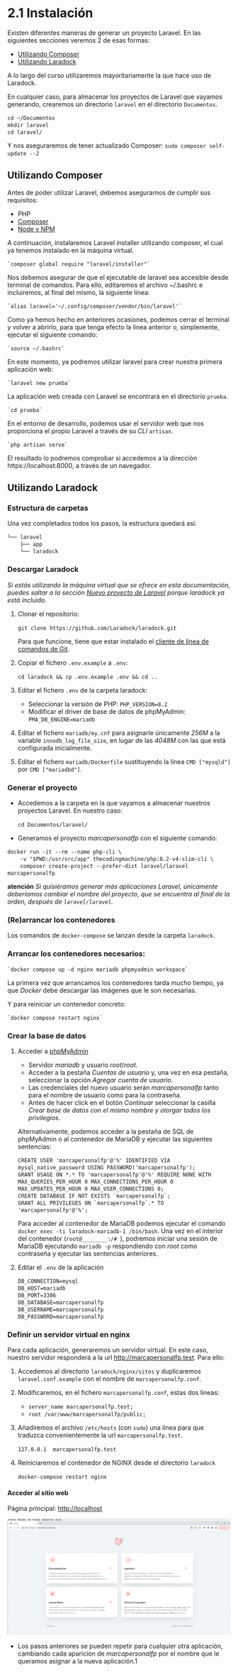 # 2.1 Instalación

Existen diferentes maneras de generar un proyecto Laravel. En las siguientes secciones veremos 2 de esas formas:
- [Utilizando Composer](#utilizando-composer)
- [Utilizando Laradock](#utilizando-laradock)

A lo largo del curso utilizaremos mayoritariamente la que hace uso de Laradock.

En cualquier caso, para almacenar los proyectos de Laravel que vayamos generando, crearemos un directorio `laravel` en el directorio `Documentos`.

```
cd ~/Documentos
mkdir laravel
cd laravel/
```

Y nos aseguraremos de tener actualizado Composer:
    `sudo composer self-update --2`

## Utilizando Composer

Antes de poder utilizar Laravel, debemos asegurarnos de cumplir sus requisitos:

- PHP
- [Composer](https://getcomposer.org/)
- [Node y NPM](https://nodejs.org/)

A continuación, instalaremos Laravel installer utilizando composer, el cual ya tenemos instalado en la máquina virtual.

    `composer global require "laravel/installer"`

Nos debemos asegurar de que el ejecutable de laravel sea accesible desde terminal de comandos. Para ello, editaremos el archivo ~/.bashrc e incluiremos, al final del mismo, la siguiente línea:

    `alias laravel='~/.config/composer/vendor/bin/laravel'`

Como ya hemos hecho en anteriores ocasiones, podemos cerrar el terminal y volver a abrirlo, para que tenga efecto la línea anterior o, simplemente, ejecutar el siguiente comando:

    `source ~/.bashrc` 

En este momento, ya podremos utilizar laravel para crear nuestra primera aplicación web:

    `laravel new prueba`

La aplicación web creada con Laravel se encontrará en el directorio `prueba`.

    `cd prueba`

En el entorno de desarrollo, podemos usar el servidor web que nos proporciona el propio Laravel a través de su _CLI_ `artisan`.

    `php artisan serve`

El resultado lo podremos comprobar si accedemos a la dirección https://localhost:8000, a través de un navegador.

## Utilizando Laradock

### Estructura de carpetas

Una vez completados todos los pasos, la estructura quedará así:

```.
└── laravel
    ├── app
    └── laradock
```


### Descargar Laradock
_Si estás utilizando la máquina virtual que se ofrece en esta documentación, puedes saltar a la sección [Nuevo proyecto de Laravel](#nuevo-proyecto-de-laravel) porque laradock ya está incluido._

1. Clonar el repositorio:

    `git clone https://github.com/Laradock/laradock.git`

    Para que funcione, tiene que estar instalado el [cliente de línea de comandos de Git](https://git-scm.com/downloads).

2. Copiar el fichero `.env.example` a `.env`:

    `cd laradock && cp .env.example .env && cd ..`

3. Editar el fichero `.env` de la carpeta laradock:

    - Seleccionar la versión de PHP: `PHP_VERSION=8.2`
    - Modificar el driver de base de datos de phpMyAdmin: `PMA_DB_ENGINE=mariadb`

4. Editar el fichero `mariadb/my.cnf` para asignarle únicamente _256M_ a la variable `innodb_log_file_size`, en lugar de las _4048M_ con las que está configurada inicialmente.

5. Editar el fichero `mariadb/Dockerfile` sustituyendo la línea `CMD ["mysqld"]` por `CMD ["mariadbd"]`.

### Generar el proyecto

- Accedemos a la carpeta en la que vayamos a almacenar nuestros proyectos Laravel. En nuestro caso:

    `cd Documentos/laravel/`

- Generamos el proyecto _marcapersonalfp_ con el siguiente comando:

```
docker run -it --rm --name php-cli \
    -v "$PWD:/usr/src/app" thecodingmachine/php:8.2-v4-slim-cli \
    composer create-project --prefer-dist laravel/laravel marcapersonalfp
```

**atención** _Si quisiéramos generar más aplicaciones Laravel, únicamente deberíamos cambiar el nombre del proyecto, que se encuentra al final de la orden, después de `laravel/laravel`._

### (Re)arrancar los contenedores

Los comandos de `docker-compose` se lanzan desde la carpeta `laradock`.

### Arrancar los contenedores necesarios:

    `docker compose up -d nginx mariadb phpmyadmin workspace`

La primera vez que arrancamos los contenedores tarda mucho tiempo, ya que _Docker_ debe descargar las imágenes que le son necesarias.

Y para reiniciar un contenedor concreto:

    `docker compose restart nginx`

### Crear la base de datos

1. Acceder a [phpMyAdmin](http://localhost:8081/)

    - Servidor _mariadb_ y usuario _root_/_root_.
    - Acceder a la pestaña _Cuentas de usuario_ y, una vez en esa pestaña, seleccionar la opción _Agregar cuenta de usuario_.
    - Las credenciales del nuevo usuario serán _marcapersonalfp_ tanto para el nombre de usuario como para la contraseña.
    - Antes de hacer click en el botón _Continuar_ seleccionar la casilla _Crear base de datos con el mismo nombre y otorgar todos los privilegios_.

    Alternativamente, podemos acceder a la pestaña de SQL de phpMyAdmin o al contenedor de MariaDB y ejecutar las siguientes sentencias:

    ```
    CREATE USER 'marcapersonalfp'@'%' IDENTIFIED VIA mysql_native_password USING PASSWORD('marcapersonalfp');
    GRANT USAGE ON *.* TO 'marcapersonalfp'@'%' REQUIRE NONE WITH MAX_QUERIES_PER_HOUR 0 MAX_CONNECTIONS_PER_HOUR 0 MAX_UPDATES_PER_HOUR 0 MAX_USER_CONNECTIONS 0;
    CREATE DATABASE IF NOT EXISTS `marcapersonalfp`;
    GRANT ALL PRIVILEGES ON `marcapersonalfp`.* TO 'marcapersonalfp'@'%';
    ```

    Para acceder al contenedor de MariaDB podemos ejecutar el comando `docker exec -ti laradock-mariadb-1 /bin/bash`. Una vez en el interior del contenedor (`root@________:/# `), podremos iniciar una sesión de MariaDB ejecutando `mariadb -p` respondiendo con _root_ como contraseña y ejecutar las sentencias anteriores.

3. Editar el `.env` de la aplicación

    ```
    DB_CONNECTION=mysql
    DB_HOST=mariadb
    DB_PORT=3306
    DB_DATABASE=marcapersonalfp
    DB_USERNAME=marcapersonalfp
    DB_PASSWORD=marcapersonalfp
    ```

### Definir un servidor virtual en nginx

Para cada aplicación, generaremos un servidor virtual. En este caso, nuestro servidor responderá a la url http://marcapersonalfp.test. Para ello:

1. Accedemos al directorio `laradock/nginx/sites` y duplicaremos `laravel.conf.example` con el nombre de `marcapersonalfp.conf`.

2. Modificaremos, en el fichero `marcapersonalfp.conf`, estas dos líneas:

    - `server_name marcapersonalfp.test;`
    - `root /var/www/marcapersonalfp/public;`

3. Añadiremos el archivo `/etc/hosts` (con `sudo`) una línea para que traduzca convenientemente la url `marcapersonalfp.test`.

    `127.0.0.1  marcapersonalfp.test`

4. Reiniciaremos el contenedor de NGINX desde el directorio `laradock`

    `docker-compose restart nginx`

#### Acceder al sitio web

Página principal: [http://localhost](http://localhost)

![Captura de pantalla MarcaPersonalFP recién instalado](./images/marcaPersonalFP_LaravelInstalacion.png)

* Los pasos anteriores se pueden repetir para cualquier otra aplicación, cambiando cada aparición de _marcapersonalfp_ por el nombre que le queramos asignar a la nueva aplicación.1